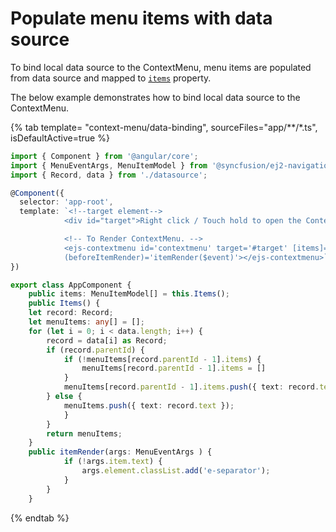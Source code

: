 # Populate menu items with data source

To bind local data source to the ContextMenu, menu items are populated from data source and mapped
to [`items`](https://ej2.syncfusion.com/angular/documentation/api/context-menu/menuItemModel/#items) property.

The below example demonstrates how to bind local data source to the ContextMenu.

{% tab template= "context-menu/data-binding", sourceFiles="app/**/*.ts", isDefaultActive=true %}

```typescript
import { Component } from '@angular/core';
import { MenuEventArgs, MenuItemModel } from '@syncfusion/ej2-navigations';
import { Record, data } from './datasource';

@Component({
  selector: 'app-root',
  template: `<!--target element-->
            <div id="target">Right click / Touch hold to open the ContextMenu</div>

            <!-- To Render ContextMenu. -->
            <ejs-contextmenu id='contextmenu' target='#target' [items]= 'items'
            (beforeItemRender)='itemRender($event)'></ejs-contextmenu>`
})

export class AppComponent {
    public items: MenuItemModel[] = this.Items();
    public Items() {
    let record: Record;
    let menuItems: any[] = [];
    for (let i = 0; i < data.length; i++) {
        record = data[i] as Record;
        if (record.parentId) {
            if (!menuItems[record.parentId - 1].items) {
                menuItems[record.parentId - 1].items = []
            }
            menuItems[record.parentId - 1].items.push({ text: record.text });
        } else {
            menuItems.push({ text: record.text });
            }
        }
        return menuItems;
    }
    public itemRender(args: MenuEventArgs ) {
            if (!args.item.text) {
                args.element.classList.add('e-separator');
            }
        }
    }

```

{% endtab %}
